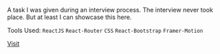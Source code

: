 A task I was given during an interview process. The interview never took place. But at least I can showcase this here.

Tools Used: `ReactJS` `React-Router` `CSS` `React-Bootstrap` `Framer-Motion`

<a href="https://starclinch-ranbir.netlify.app/">Visit</a>
